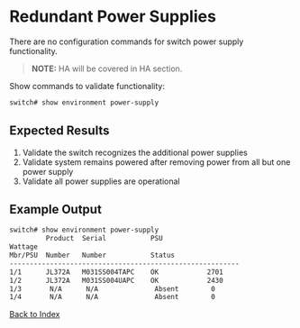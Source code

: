 # Redundant Power Supplies

There are no configuration commands for switch power supply functionality.

> **NOTE:** HA will be covered in HA section.

Show commands to validate functionality:

```bash
switch# show environment power-supply
```

## Expected Results

1. Validate the switch recognizes the additional power supplies
2. Validate system remains powered after removing power from all but one power supply
3. Validate all power supplies are operational

## Example Output

```bash
switch# show environment power-supply
         Product  Serial           PSU
Wattage
Mbr/PSU  Number   Number           Status
---------------------------------------------------------
1/1      JL372A   M031SS004TAPC    OK            2701
1/2      JL372A   M031SS004UAPC    OK            2430
1/3       N/A      N/A              Absent        0
1/4       N/A      N/A              Absent        0
```

[Back to Index](../index.md)
